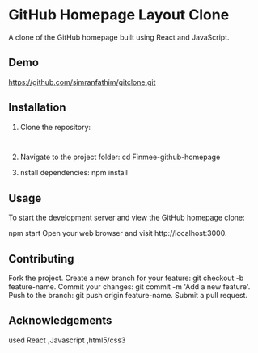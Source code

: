 # GitHub Homepage Layout Clone

A clone of the GitHub homepage built using React and JavaScript.

## Demo


https://github.com/simranfathim/gitclone.git


## Installation

1. Clone the repository:
   ```bash
  

 2. Navigate to the project folder:
 cd Finmee-github-homepage

 3. nstall dependencies: 
 npm install
 

 ##   Usage
To start the development server and view the GitHub homepage clone:


npm start
Open your web browser and visit http://localhost:3000.

## Contributing
Fork the project.
Create a new branch for your feature: git checkout -b feature-name.
Commit your changes: git commit -m 'Add a new feature'.
Push to the branch: git push origin feature-name.
Submit a pull request.

## Acknowledgements
 used React ,Javascript ,html5/css3
 


